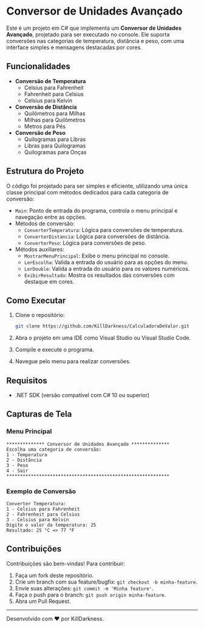 # Conversor de Unidades Avançado

Este é um projeto em C# que implementa um **Conversor de Unidades Avançado**, projetado para ser executado no console. Ele suporta conversões nas categorias de temperatura, distância e peso, com uma interface simples e mensagens destacadas por cores.

## Funcionalidades

- **Conversão de Temperatura**
  - Celsius para Fahrenheit
  - Fahrenheit para Celsius
  - Celsius para Kelvin
- **Conversão de Distância**
  - Quilômetros para Milhas
  - Milhas para Quilômetros
  - Metros para Pés
- **Conversão de Peso**
  - Quilogramas para Libras
  - Libras para Quilogramas
  - Quilogramas para Onças

## Estrutura do Projeto

O código foi projetado para ser simples e eficiente, utilizando uma única classe principal com métodos dedicados para cada categoria de conversão:

- `Main`: Ponto de entrada do programa, controla o menu principal e navegação entre as opções.
- Métodos de conversão:
  - `ConverterTemperatura`: Lógica para conversões de temperatura.
  - `ConverterDistancia`: Lógica para conversões de distância.
  - `ConverterPeso`: Lógica para conversões de peso.
- Métodos auxiliares:
  - `MostrarMenuPrincipal`: Exibe o menu principal no console.
  - `LerEscolha`: Valida a entrada do usuário para as opções do menu.
  - `LerDouble`: Valida a entrada do usuário para os valores numéricos.
  - `ExibirResultado`: Mostra os resultados das conversões com destaque em cores.

## Como Executar

1. Clone o repositório:
   ```bash
   git clone https://github.com/KillDarkness/CalculadoraDeValor.git
   ```

2. Abra o projeto em uma IDE como Visual Studio ou Visual Studio Code.

3. Compile e execute o programa.

4. Navegue pelo menu para realizar conversões.

## Requisitos

- .NET SDK (versão compatível com C# 10 ou superior)

## Capturas de Tela

### Menu Principal

```plaintext
************** Conversor de Unidades Avançado **************
Escolha uma categoria de conversão:
1 - Temperatura
2 - Distância
3 - Peso
4 - Sair
************************************************************
```

### Exemplo de Conversão

```plaintext
Converter Temperatura:
1 - Celsius para Fahrenheit
2 - Fahrenheit para Celsius
3 - Celsius para Kelvin
Digite o valor da temperatura: 25
Resultado: 25 °C => 77 °F
```

## Contribuições

Contribuições são bem-vindas! Para contribuir:

1. Faça um fork deste repositório.
2. Crie um branch com sua feature/bugfix: `git checkout -b minha-feature`.
3. Envie suas alterações: `git commit -m 'Minha feature'`.
4. Faça o push para o branch: `git push origin minha-feature`.
5. Abra um Pull Request.

---

Desenvolvido com ❤ por KillDarkness.

